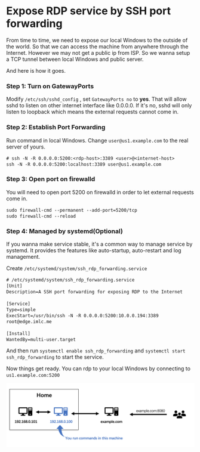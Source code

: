# Expose RDP service by SSH port forwarding

From time to time, we need to expose our local Windows to the outside of the world. So that we can access the machine from anywhere through the Internet. However we may not get a public ip from ISP. So we wanna setup a TCP tunnel between local Windows and public server.

And here is how it goes.

### Step 1: Turn on GatewayPorts

Modify `/etc/ssh/sshd_config` , set `GatewayPorts no` to **yes**. That will allow sshd to listen on other internet interface like 0.0.0.0. If it's no, sshd will only listen to loopback which means the external requests cannot come in.

### **Step 2: Establish Port Forwarding**

Run command in local Windows. Change `user@us1.example.com` to the real server of yours.

```text
# ssh -N -R 0.0.0.0:5200:<rdp-host>:3389 <user>@<internet-host>
ssh -N -R 0.0.0.0:5200:localhost:3389 user@us1.example.com
```

### **Step 3: Open port on firewalld**

You will need to open port 5200 on firewalld in order to let external requests come in.

```text
sudo firewall-cmd --permanent --add-port=5200/tcp
sudo firewall-cmd --reload
```

### **Step 4: Managed by systemd\(Optional\)**

If you wanna make service stable, it's a common way to manage service by systemd. It provides the features like auto-startup, auto-restart and log management.

Create `/etc/systemd/system/ssh_rdp_forwarding.service` 

```text
# /etc/systemd/system/ssh_rdp_forwarding.service
[Unit]
Description=A SSH port forwarding for exposing RDP to the Internet

[Service]
Type=simple
ExecStart=/usr/bin/ssh -N -R 0.0.0.0:5200:10.0.0.194:3389 root@edge.imlc.me

[Install]
WantedBy=multi-user.target
```

And then run `systemctl enable ssh_rdp_forwarding` and `systemctl start ssh_rdp_forwarding` to start the service.



Now things get ready. You can rdp to your local Windows by connecting to `us1.example.com:5200`

![](.gitbook/assets/image%20%2814%29.png)



